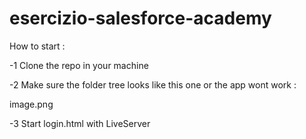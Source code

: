 # esercizio-salesforce-academy

How to start :

-1 Clone the repo in your machine

-2 Make sure the folder tree looks like this one or the app wont work : 

  image.png

 -3 Start login.html with LiveServer 
